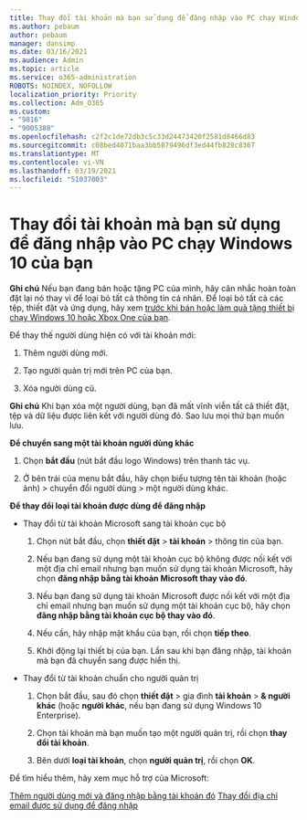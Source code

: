 ```yaml
---
title: Thay đổi tài khoản mà bạn sử dụng để đăng nhập vào PC chạy Windows 10 của bạn
ms.author: pebaum
author: pebaum
manager: dansimp
ms.date: 03/16/2021
ms.audience: Admin
ms.topic: article
ms.service: o365-administration
ROBOTS: NOINDEX, NOFOLLOW
localization_priority: Priority
ms.collection: Adm_O365
ms.custom:
- "9816"
- "9005388"
ms.openlocfilehash: c2f2c1de72db3c5c33d24473420f2581d8466d83
ms.sourcegitcommit: c08bed4071baa3bb5879496df3ed44fb828c8367
ms.translationtype: MT
ms.contentlocale: vi-VN
ms.lasthandoff: 03/19/2021
ms.locfileid: "51037003"
---
```

# <a name="change-the-account-you-use-to-sign-in-to-your-windows-10-pc"></a>Thay đổi tài khoản mà bạn sử dụng để đăng nhập vào PC chạy Windows 10 của bạn

**Ghi chú** Nếu bạn đang bán hoặc tặng PC của mình, hãy cân nhắc hoàn toàn đặt lại nó thay vì để loại bỏ tất cả thông tin cá nhân. Để loại bỏ tất cả các tệp, thiết đặt và ứng dụng, hãy xem [trước khi bán hoặc làm quà tặng thiết bị chạy Windows 10 hoặc Xbox One của bạn](https://support.microsoft.com/help/10547/microsoft-account-selling-gifting-windows-10-device-xbox-one).

Để thay thế người dùng hiện có với tài khoản mới:

1. Thêm người dùng mới.

1. Tạo người quản trị mới trên PC của bạn.

1. Xóa người dùng cũ.

**Ghi chú** Khi bạn xóa một người dùng, bạn đã mất vĩnh viễn tất cả thiết đặt, tệp và dữ liệu được liên kết với người dùng đó. Sao lưu mọi thứ bạn muốn lưu.

**Để chuyển sang một tài khoản người dùng khác**

1. Chọn **bắt đầu** (nút bắt đầu logo Windows) trên thanh tác vụ. 

1. Ở bên trái của menu bắt đầu, hãy chọn biểu tượng tên tài khoản (hoặc ảnh) > chuyển đổi người dùng > một người dùng khác.

**Để thay đổi loại tài khoản được dùng để đăng nhập**

- Thay đổi từ tài khoản Microsoft sang tài khoản cục bộ

    1. Chọn nút bắt đầu, chọn **thiết đặt**  >  **tài khoản** > thông tin của bạn.

    1. Nếu bạn đang sử dụng một tài khoản cục bộ không được nối kết với một địa chỉ email nhưng bạn muốn sử dụng tài khoản Microsoft, hãy chọn **đăng nhập bằng tài khoản Microsoft thay vào đó**.

    1. Nếu bạn đang sử dụng tài khoản Microsoft được nối kết với một địa chỉ email nhưng bạn muốn sử dụng một tài khoản cục bộ, hãy chọn **đăng nhập bằng tài khoản cục bộ thay vào đó**.

    1. Nếu cần, hãy nhập mật khẩu của bạn, rồi chọn **tiếp theo**.

    1. Khởi động lại thiết bị của bạn. Lần sau khi bạn đăng nhập, tài khoản mà bạn đã chuyển sang được hiển thị.

- Thay đổi từ tài khoản chuẩn cho người quản trị

    1. Chọn bắt đầu, sau đó chọn **thiết đặt**  >  gia đình **tài khoản**  >  **& người khác** (hoặc **người khác**, nếu bạn đang sử dụng Windows 10 Enterprise).

    1. Chọn tài khoản mà bạn muốn tạo một người quản trị, rồi chọn **thay đổi tài khoản**.

    1. Bên dưới **loại tài khoản**, chọn **người quản trị**, rồi chọn **OK**.

Để tìm hiểu thêm, hãy xem mục hỗ trợ của Microsoft:

[Thêm người dùng mới và đăng nhập bằng tài khoản đó](https://support.microsoft.com/windows/add-or-remove-accounts-on-your-pc-104dc19f-6430-4b49-6a2b-e4dbd1dcdf32) 
 [Thay đổi địa chỉ email được sử dụng để đăng nhập](https://support.microsoft.com/account-billing/change-the-email-address-or-phone-number-for-your-microsoft-account-761a662d-8032-88f4-03f3-c9ba8ba0e00b)
